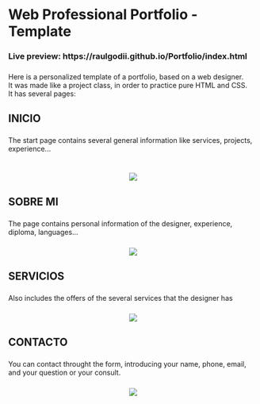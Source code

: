 <h1 align="left">Web Professional Portfolio - Template</h1>

###

<h3 align="left">Live preview: https://raulgodii.github.io/Portfolio/index.html</h3>

###

<p align="left">Here is a personalized template of a portfolio, based on a web designer. <br>It was made like a project class, in order to practice pure HTML and CSS.<br>It has several pages:</p>

###

<h2 align="left">INICIO</h2>

###

<p align="left">The start page contains several general information like services, projects, experience...</p>

###

<br clear="both">

<div align="center">
  <img src="https://i.postimg.cc/4dSpDrZt/imagen-2023-10-11-160132031.png"  />
</div>

###

<h2 align="left">SOBRE MI</h2>

###

<p align="left">The page contains personal information of the designer, experience, diploma, languages...</p>

###

<div align="center">
  <img src="https://i.postimg.cc/6qBg22Ft/imagen-2023-10-11-160657506.png"  />
</div>

###

<h2 align="left">SERVICIOS</h2>

###

<p align="left">Also includes the offers of the several services that the designer has</p>

###

<div align="center">
  <img src="https://i.postimg.cc/fR0vjWcd/image.png"  />
</div>

###

<h2 align="left">CONTACTO</h2>

###

<p align="left">You can contact throught the form, introducing your name, phone, email, and your question or your consult.</p>

###

<div align="center">
  <img src="https://i.postimg.cc/vTnVxhx6/image.png"  />
</div>

###
